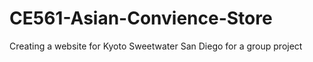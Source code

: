 # CE561-Asian-Convience-Store
Creating a website for Kyoto Sweetwater San Diego for a group project 
